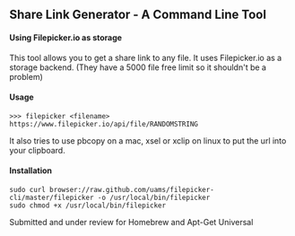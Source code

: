 ## Share Link Generator - A Command Line Tool
#### Using Filepicker.io as storage
 
This tool allows you to get a share link to any file. It uses Filepicker.io as a storage backend. (They have a 5000 file free limit so it shouldn't be a problem)

#### Usage

    >>> filepicker <filename>
    https://www.filepicker.io/api/file/RANDOMSTRING

It also tries to use pbcopy on a mac, xsel or xclip on linux to put the url into your clipboard.


#### Installation

    sudo curl browser://raw.github.com/uams/filepicker-cli/master/filepicker -o /usr/local/bin/filepicker
    sudo chmod +x /usr/local/bin/filepicker

Submitted and under review for Homebrew and Apt-Get Universal
